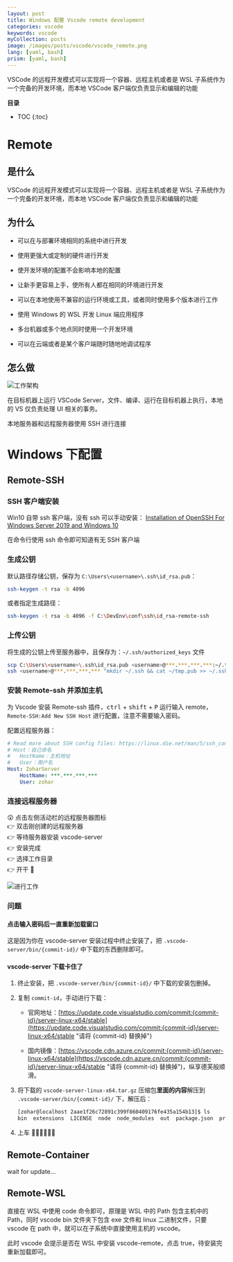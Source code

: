 ```yaml
---
layout: post
title: Windows 配置 Vscode remote development
categories: vscode
keywords: vscode
myCollection: posts
image: /images/posts/vscode/vscode_remote.png
lang: [yaml, bash]
prism: [yaml, bash]
---
```


VSCode 的远程开发模式可以实现将一个容器、远程主机或者是 WSL 子系统作为一个完备的开发环境，而本地 VSCode 客户端仅负责显示和编辑的功能

**目录**

* TOC
{:toc}

# Remote

## 是什么

VSCode 的远程开发模式可以实现将一个容器、远程主机或者是 WSL 子系统作为一个完备的开发环境，而本地 VSCode 客户端仅负责显示和编辑的功能

## 为什么
  
* 可以在与部署环境相同的系统中进行开发
  
* 使用更强大或定制的硬件进行开发
  
* 使开发环境的配置不会影响本地的配置
  
* 让新手更容易上手，使所有人都在相同的环境进行开发
  
* 可以在本地使用不兼容的运行环境或工具，或者同时使用多个版本进行工作
  
* 使用 Windows 的 WSL 开发 Linux 端应用程序
  
* 多台机器或多个地点同时使用一个开发环境
  
* 可以在云端或者是某个客户端随时随地地调试程序

## 怎么做

![工作架构](/images/posts/2019-08-28-vscode-remote-development/architecture.png "工作架构")

在目标机器上运行 VSCode Server，文件、编译、运行在目标机器上执行，本地的 VS 仅负责处理 UI 相关的事务。

本地服务器和远程服务器使用 SSH 进行连接

# Windows 下配置

## Remote-SSH

### SSH 客户端安装

Win10 自带 ssh 客户端，没有 ssh 可以手动安装：
[Installation of OpenSSH For Windows Server 2019 and Windows 10](https://docs.microsoft.com/en-us/windows-server/administration/openssh/openssh_install_firstuse)

在命令行使用 ssh 命令即可知道有无 SSH 客户端

### 生成公钥

默认路径存储公钥，保存为 `C:\Users\<username>\.ssh\id_rsa.pub`：

```bash
ssh-keygen -t rsa -b 4096
```

或者指定生成路径：

```bash
ssh-keygen -t rsa -b 4096 -f C:\DevEnv\conf\ssh\id_rsa-remote-ssh
```

### 上传公钥

将生成的公钥上传至服务器中，且保存为：`~/.ssh/authorized_keys` 文件

```bash
scp C:\Users\<username>\.ssh\id_rsa.pub <username>@***.***.***.***:~/.tmp.pub
ssh <username>@***.***.***.*** "mkdir ~/.ssh && cat ~/tmp.pub >> ~/.ssh/authorized_keys && chmod 600 ~/.ssh/authorized_keys && rm -f ~/tmp.pub"
```

### 安装 Remote-ssh 并添加主机

为 Vscode 安装 Remote-ssh 插件，<kbd>ctrl</kbd> + <kbd>shift</kbd> + <kbd>P</kbd> 运行输入 remote，`Remote-SSH:Add New SSH Host` 进行配置，注意不需要输入密码。

配置远程服务器：

```yaml
# Read more about SSH config files: https://linux.die.net/man/5/ssh_config
# Host：自己命名
#   HostName：主机地址
#   User：用户名
Host: ZoharServer
    HostName: ***.***.***.***
    User: zohar
```

### 连接远程服务器

😲 点击左侧活动栏的远程服务器图标  
👉 双击刚创建的远程服务器  
👉 等待服务器安装 vscode-server  
👉 安装完成  
👉 选择工作目录  
👉 开干 🤣

![进行工作](/images/posts/2019-08-28-vscode-remote-development/Snipaste_2019-09-28_23-58-54.png)

### 问题

#### 点击输入密码后一直重新加载窗口

这是因为你在 vscode-server 安装过程中终止安装了，把 `.vscode-server/bin/{commit-id}/` 中下载的东西删除即可。

#### vscode-server 下载卡住了

1. 终止安装，把 `.vscode-server/bin/{commit-id}/` 中下载的安装包删掉。

2. 复制 `commit-id`，手动进行下载：

    * 官网地址：[https://update.code.visualstudio.com/commit:{commit-id}/server-linux-x64/stable](https://update.code.visualstudio.com/commit:{commit-id}/server-linux-x64/stable "请将 {commit-id} 替换掉")

    * 国内镜像：[https://vscode.cdn.azure.cn/commit:{commit-id}/server-linux-x64/stable](https://vscode.cdn.azure.cn/commit:{commit-id}/server-linux-x64/stable "请将 {commit-id} 替换掉")，纵享德芙般顺滑。

3. 将下载的 `vscode-server-linux-x64.tar.gz` 压缩包**里面的内容**解压到 `.vscode-server/bin/{commit-id}/` 下，解压后：

    ```bash
    [zohar@localhost 2aae1f26c72891c399f860409176fe435a154b13]$ ls
    bin  extensions  LICENSE  node  node_modules  out  package.json  product.json  server.sh
    ```

4. 上车 🚞🚃🚃🚃🚃🚃

## Remote-Container

wait for update...

## Remote-WSL

直接在 WSL 中使用 code 命令即可，原理是 WSL 中的 Path 包含主机中的 Path，同时 vscode bin 文件夹下包含 exe 文件和 linux 二进制文件，只要 vscode 在 path 中，就可以在子系统中直接使用主机的 vscode。

此时 vscode 会提示是否在 WSL 中安装 vscode-remote，点击 true，待安装完重新加载即可。